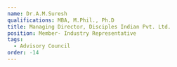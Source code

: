 ```yaml
---
name: Dr.A.M.Suresh
qualifications: MBA, M.Phil., Ph.D
title: Managing Director, Disciples Indian Pvt. Ltd.
position: Member- Industry Representative
tags:
  - Advisory Council
order: -14
---
```

